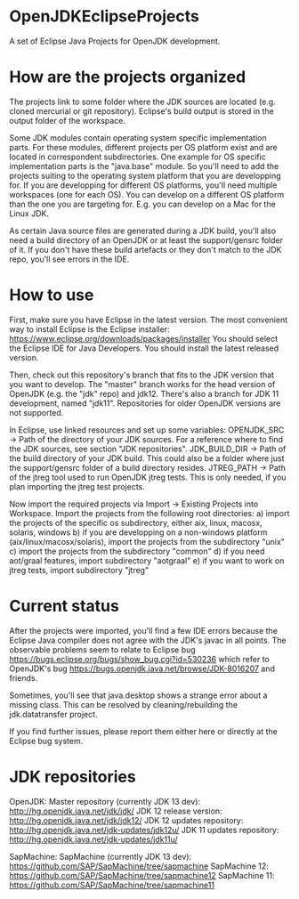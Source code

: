 # OpenJDKEclipseProjects

A set of Eclipse Java Projects for OpenJDK development.

# How are the projects organized

The projects link to some folder where the JDK sources are located (e.g. cloned mercurial or git repository). Eclipse's build output is stored in the output folder of the workspace.

Some JDK modules contain operating system specific implementation parts. For these modules, different projects per OS platform exist and are located in correspondent subdirectories. One example for OS specific implementation parts is the "java.base" module. So you'll need to add the projects suiting to the operating system platform that you are developping for. If you are developping for different OS platforms, you'll need multiple workspaces (one for each OS). You can develop on a different OS platform than the one you are targeting for. E.g. you can develop on a Mac for the Linux JDK.

As certain Java source files are generated during a JDK build, you'll also need a build directory of an OpenJDK or at least the support/gensrc folder of it. If you don't have these build artefacts or they don't match to the JDK repo, you'll see errors in the IDE.

# How to use

First, make sure you have Eclipse in the latest version. The most convenient way to install Eclipse is the Eclipse installer: https://www.eclipse.org/downloads/packages/installer You should select the Eclipse IDE for Java Developers. You should install the latest released version.

Then, check out this repository's branch that fits to the JDK version that you want to develop. The "master" branch works for the head version of OpenJDK (e.g. the "jdk" repo) and jdk12. There's also a branch for JDK 11 development, named "jdk11". Repositories for older OpenJDK versions are not supported.

In Eclipse, use linked resources and set up some variables:
OPENJDK_SRC -> Path of the directory of your JDK sources. For a reference where to find the JDK sources, see section "JDK repositories".
JDK_BUILD_DIR -> Path of the build directory of your JDK build. This could also be a folder where just the support/gensrc folder of a build directory resides.
JTREG_PATH -> Path of the jtreg tool used to run OpenJDK jtreg tests. This is only needed, if you plan importing the jtreg test projects.

Now import the required projects via Import -> Existing Projects into Workspace. Import the projects from the following root directories: 
a) import the projects of the specific os subdirectory, either aix, linux, macosx, solaris, windows
b) if you are developping on a non-windows platform (aix/linux/macosx/solaris), import the projects from the subdirectory "unix"
c) import the projects from the subdirectory "common"
d) if you need aot/graal features, import subdirectory "aotgraal"
e) if you want to work on jtreg tests, import subdirectory "jtreg"

# Current status

After the projects were imported, you'll find a few IDE errors because the Eclipse Java compiler does not agree with the JDK's javac in all points. The observable problems seem to relate to Eclipse bug https://bugs.eclipse.org/bugs/show_bug.cgi?id=530236 which refer to OpenJDK's bug https://bugs.openjdk.java.net/browse/JDK-8016207 and friends.

Sometimes, you'll see that java.desktop shows a strange error about a missing class. This can be resolved by cleaning/rebuilding the jdk.datatransfer project.

If you find further issues, please report them either here or directly at the Eclipse bug system.

# JDK repositories

OpenJDK:
Master repository (currently JDK 13 dev): http://hg.openjdk.java.net/jdk/jdk/
JDK 12 release version: http://hg.openjdk.java.net/jdk/jdk12/
JDK 12 updates repository: http://hg.openjdk.java.net/jdk-updates/jdk12u/
JDK 11 updates repository: http://hg.openjdk.java.net/jdk-updates/jdk11u/

SapMachine:
SapMachine (currently JDK 13 dev): https://github.com/SAP/SapMachine/tree/sapmachine
SapMachine 12: https://github.com/SAP/SapMachine/tree/sapmachine12
SapMachine 11: https://github.com/SAP/SapMachine/tree/sapmachine11

